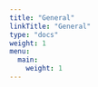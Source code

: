 ```yaml
---
title: "General"
linkTitle: "General"
type: "docs"
weight: 1
menu:
  main:
    weight: 1
---
```

